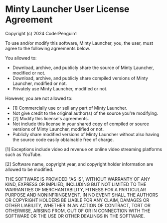 # Minty Launcher User License Agreement
Copyright (c) 2024 CoderPenguin1

To use and/or modify this software, Minty Launcher, you, the user, must agree to the following agreements below.

You allowed to:
* Download, archive, and publicly share the source of Minty Launcher, modified or not.
* Download, archive, and publicly share compiled versions of Minty Launcher, modified or not.
* Privately use Minty Launcher, modified or not.

However, you are not allowed to:
* [1] Commercially use or sell any part of Minty Launcher.
* Not give credit to the original author(s) of the source you're modifying.
* [2] Modify this license's agreements.
* Not include this license in your shared copy of compiled or source versions of Minty Launcher, modified or not.
* Publicly share modified versions of Minty Launcher without also having the source code easily obtainable free of charge.

[1] Exceptions include video ad revenue on online video streaming platforms such as YouTube.

[2] Software name, copyright year, and copyright holder information are allowed to be modified.

THE SOFTWARE IS PROVIDED "AS IS", WITHOUT WARRANTY OF ANY KIND, EXPRESS OR IMPLIED, INCLUDING BUT NOT LIMITED TO THE WARRANTIES OF MERCHANTABILITY, FITNESS FOR A PARTICULAR PURPOSE AND NONINFRINGEMENT. 
IN NO EVENT SHALL THE AUTHORS OR COPYRIGHT HOLDERS BE LIABLE FOR ANY CLAIM, DAMAGES OR OTHER LIABILITY, WHETHER IN AN ACTION OF CONTRACT, TORT OR OTHERWISE, ARISING FROM, OUT OF OR IN CONNECTION WITH THE SOFTWARE OR THE USE OR OTHER DEALINGS IN THE SOFTWARE.